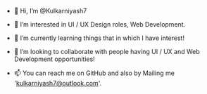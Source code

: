 - 👋 Hi, I’m @Kulkarniyash7
- 👀 I’m interested in UI / UX Design roles, Web Development.

- 🌱 I’m currently learning things that in which I have interest!
- 💞️ I’m looking to collaborate with people having UI / UX and Web Development opportunities!
- 📫 You can reach me on GitHub and also by Mailing me 'kulkarniyash7@outlook.com'.

<!---
Kulkarniyash7/Kulkarniyash7 is a ✨ special ✨ repository because its `README.md` (this file) appears on your GitHub profile.
You can click the Preview link to take a look at your changes.
https://github-readme-stats.vercel.app/api?username=kulkarniyash7&show_icons=true
--->



